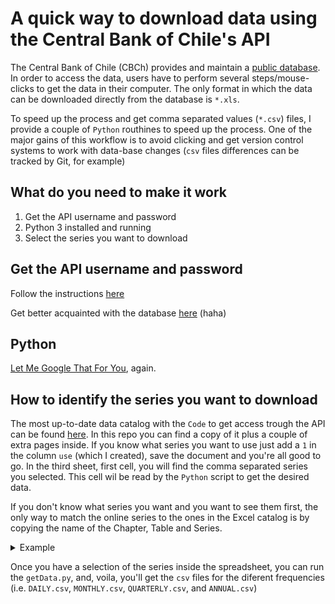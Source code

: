 #  A quick way to download data using the Central Bank of Chile's API

The Central Bank of Chile (CBCh) provides and maintain a [public database](https://si3.bcentral.cl/siete/EN). In order to access the data, users have to perform several steps/mouse-clicks to get the data in their computer. The only format in which the data can be downloaded directly from the database is `*.xls`. 

 To speed up the process and get comma separated values (`*.csv`) files, I provide a couple of `Python` routhines to speed up the process.  One of the major gains of this workflow is to avoid clicking and get version control systems to work with data-base changes (`csv` files differences can be tracked by Git, for example)


## What do you need to make it work

1. Get the API username and password
2. Python 3 installed and running
3. Select the series you want to download

## Get the API username and password
Follow the instructions [here](https://si3.bcentral.cl/estadisticas/Principal1/web_services/index_EN.htm) 

Get better acquainted with the database [here](https://lmgtfy.com/?q=central+bank+of+chile+API) (haha)

## Python

[Let Me Google That For You](https://lmgtfy.com/?q=how+to+install+python+3), again.

## How to identify the series you want to download

 The most up-to-date data catalog with the `Code` to get access trough the API can be found [here](https://si3.bcentral.cl/estadisticas/Principal1/Web_Services/Webservices/series_en.xls).  In this repo you can find a copy of it plus a couple of extra pages inside.  If you know what series you want to use just add a `1` in the column `use` (which I created), save the document and you're all good to go. In the third sheet, first cell, you will find the comma separated series you selected. This cell wil be read by the `Python` script to get the desired data.
 
 If you don't know what series you want and you want to see them first, the only way to match the online series to the ones in the Excel catalog is by copying the name of the Chapter, Table and Series.  

<details> <summary>Example</summary>

In the first image you can see where to find the chapter, table and series names to find the `Code` in the catalog (second image)
<center> 
<p>
<figcaption>Fig.1 - Online Database</figcaption>
<img src="src/images/BDE.png" alt="on enter key" width=90%>
</p>


<p>
<figcaption>Fig.2 - Data Catalog (selected section)</figcaption>
<img src="src/images/SeriesCatalogEg.png" alt="on enter key" width=90%> 
</p>
</center>
</details> <p></p>

Once you have a selection of the series inside the spreadsheet, you can run the `getData.py`, and, voila, you'll get the `csv` files for the diferent frequencies (i.e. `DAILY.csv`, `MONTHLY.csv`, `QUARTERLY.csv`, and `ANNUAL.csv`)
